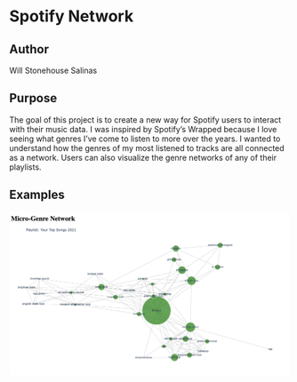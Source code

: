 # Spotify Network

## Author

Will Stonehouse Salinas

## Purpose

The goal of this project is to create a new way for Spotify users to interact with their music data.
I was inspired by Spotify’s Wrapped because I love seeing what genres I’ve come to listen to more over the years.
I wanted to understand how the genres of my most listened to tracks are all connected as a network.
Users can also visualize the genre networks of any of their playlists. 

## Examples

![](example_trace.png)
